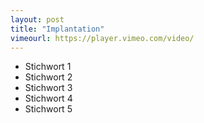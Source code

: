 ```yaml
---
layout: post
title: "Implantation"
vimeourl: https://player.vimeo.com/video/
---
```

- Stichwort 1
- Stichwort 2
- Stichwort 3
- Stichwort 4
- Stichwort 5

